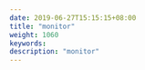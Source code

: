 ```yaml
---
date: 2019-06-27T15:15:15+08:00
title: "monitor"
weight: 1060
keywords: 
description: "monitor"
---
```

